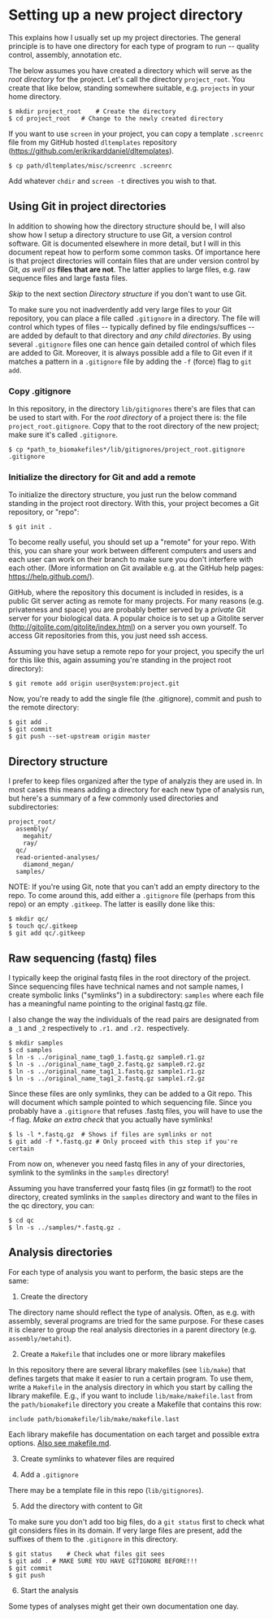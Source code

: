 # Setting up a new project directory

This explains how I usually set up my project directories. The general
principle is to have one directory for each type of program to run -- quality
control, assembly, annotation etc.

The below assumes you have created a directory which will serve as the *root
directory* for the project. Let's call the directory `project_root`. You create
that like below, standing somewhere suitable, e.g. `projects` in your home
directory.

```
$ mkdir project_root	# Create the directory
$ cd project_root	# Change to the newly created directory
```

If you want to use `screen` in your project, you can copy a template `.screenrc`
file from my GitHub hosted `dltemplates` repository
(https://github.com/erikrikarddaniel/dltemplates).

```
$ cp path/dltemplates/misc/screenrc .screenrc
```

Add whatever `chdir` and `screen -t` directives you wish to that.

## Using Git in project directories

In addition to showing how the directory structure should be, I will also show
how I setup a directory structure to use Git, a version control software. Git is
documented elsewhere in more detail, but I will in this document repeat how to
perform some common tasks. Of importance here is that project directories will
contain files that are under version control by Git, *as well as* **files that
are not**. The latter applies to large files, e.g. raw sequence files and large
fasta files. 

*Skip* to the next section *Directory structure* if you don't want to use Git.

To make sure you not inadverdently add very large files to your Git repository,
you can place a file called `.gitignore` in a directory. The file will control
which types of files -- typically defined by file endings/suffices -- are added
by default to that directory and *any child directories*. By using several
`.gitignore` files one can hence gain detailed control of which files are added
to Git. Moreover, it is always possible add a file to Git even if it matches
a pattern in a `.gitignore` file by adding the `-f` (force) flag to `git add`.

### Copy .gitignore

In this repository, in the directory `lib/gitignores` there's are files that can
be used to start with. For the *root directory* of a project there is:
the file `project_root.gitignore`. Copy that to the root
directory of the new project; make sure it's called `.gitignore`.

```
$ cp *path_to_biomakefiles*/lib/gitignores/project_root.gitignore .gitignore
```

### Initialize the directory for Git and add a remote

To initialize the directory structure, you just run the below command standing
in the project root directory. With this, your project becomes a Git repository,
or "repo":

```
$ git init .
```

To become really useful, you should set up a "remote" for your repo. With this,
you can share your work between different computers and users and each user can
work on their branch to make sure you don't interfere with each other. (More
information on Git available e.g. at the GitHub help pages:
https://help.github.com/).

GitHub, where the repository this document is included in resides, is a public
Git server acting as remote for many projects. For many reasons (e.g.
privateness and space) you are probably better served by a *private* Git server
for your biological data. A popular choice is to set up a Gitolite server
(http://gitolite.com/gitolite/index.html) on a server you own yourself. To
access Git repositories from this, you just need ssh access.

Assuming you have setup a remote repo for your project, you specify the url for
this like this, again assuming you're standing in the project root directory):

```
$ git remote add origin user@system:project.git
```

Now, you're ready to add the single file (the .gitignore), commit and push to
the remote directory:

```
$ git add .
$ git commit
$ git push --set-upstream origin master
```

## Directory structure

I prefer to keep files organized after the type of analyzis they are used in. In
most cases this means adding a directory for each new type of analysis run, but
here's a summary of a few commonly used directories and subdirectories:

```
project_root/
  assembly/
    megahit/
    ray/
  qc/
  read-oriented-analyses/
    diamond_megan/
  samples/
```

NOTE: If you're using Git, note that you can't add an empty directory to the
repo. To come around this, add either a `.gitignore` file (perhaps from this
repo) or an empty `.gitkeep`. The latter is easilly done like this:

```
$ mkdir qc/
$ touch qc/.gitkeep
$ git add qc/.gitkeep
```

## Raw sequencing (fastq) files

I typically keep the original fastq files in the root directory of the project.
Since sequencing files have technical names and not sample names, I create
symbolic links ("symlinks") in a subdirectory: `samples` where each file has a
meaningful name pointing to the original fastq.gz file.

I also change the way the individuals of the read pairs are designated from a
`_1` and `_2` respectively to `.r1.` and `.r2.` respectively.

```
$ mkdir samples
$ cd samples
$ ln -s ../original_name_tag0_1.fastq.gz sample0.r1.gz
$ ln -s ../original_name_tag0_2.fastq.gz sample0.r2.gz
$ ln -s ../original_name_tag1_1.fastq.gz sample1.r1.gz
$ ln -s ../original_name_tag1_2.fastq.gz sample1.r2.gz
```

Since these files are only symlinks, they can be added to a Git repo. This will
document which sample pointed to which sequencing file. Since you probably have
a `.gitignore` that refuses .fastq files, you will have to use the -f flag.
*Make an extra check* that you actually have symlinks!

```
$ ls -l *.fastq.gz	# Shows if files are symlinks or not
$ git add -f *.fastq.gz	# Only proceed with this step if you're certain
```

From now on, whenever you need fastq files in any of your directories, symlink to
the symlinks in the `samples` directory!

Assuming you have transferred your fastq files (in gz format!) to the root
directory, created symlinks in the `samples` directory and want to the files in
the qc directory, you can:

```
$ cd qc
$ ln -s ../samples/*.fastq.gz .
```

## Analysis directories

For each type of analysis you want to perform, the basic steps are the same:

1) Create the directory

The directory name should reflect the type of analysis. Often, as e.g. with
assembly, several programs are tried for the same purpose. For these cases it is
clearer to group the real analysis directories in a parent directory (e.g.
`assembly/metahit`).

2) Create a `Makefile` that includes one or more library makefiles

In this repository there are several library makefiles (see `lib/make`) that
defines targets that make it easier to run a certain program. To use them, write
a `Makefile` in the analysis directory in which you start by calling the library
makefile. E.g., if you want to include `lib/make/makefile.last` from the
`path/biomakefile` directory you create a Makefile that contains this row:

```
include path/biomakefile/lib/make/makefile.last
```

Each library makefile has documentation on each target and possible extra
options. [Also see makefile.md](makefile.md).

3) Create symlinks to whatever files are required

4) Add a `.gitignore`

There may be a template file in this repo (`lib/gitignores`).

5) Add the directory with content to Git

To make sure you don't add too big files, do a `git status` first to check what
git considers files in its domain. If very large files are present, add the
suffixes of them to the `.gitignore` in this directory.

```
$ git status	# Check what files git sees
$ git add .	# MAKE SURE YOU HAVE GITIGNORE BEFORE!!!
$ git commit
$ git push
```

6) Start the analysis

Some types of analyses might get their own documentation one day.
